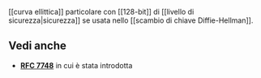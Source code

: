 [[curva ellittica]] particolare con [[128-bit]] di [[livello di sicurezza|sicurezza]] se usata nello [[scambio di chiave Diffie-Hellman]].

## Vedi anche

- [**RFC 7748**](https://www.rfc-editor.org/rfc/rfc7748) in cui è stata introdotta